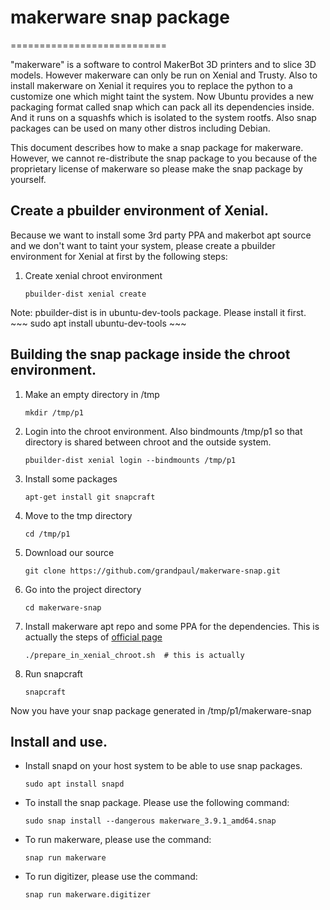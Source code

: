 # makerware snap package
===========================

"makerware" is a software to control MakerBot 3D printers and
to slice 3D models. However makerware can only be run on Xenial
and Trusty. Also to install makerware on Xenial it
requires you to replace the python to a customize one which
might taint the system. Now Ubuntu provides a new packaging format
called snap which can pack all its dependencies inside.
And it runs on a squashfs which is isolated
to the system rootfs. Also snap packages can be used on many
other distros including Debian.

This document describes how to make a snap package for makerware.
However, we cannot re-distribute the snap package to you because of
the proprietary license of makerware so please make the snap package
by yourself.

## Create a pbuilder environment of Xenial.

Because we want to install some 3rd party PPA and makerbot apt source and
we don't want to taint your system, please create a pbuilder
environment for Xenial at first by the following steps:

 1. Create xenial chroot environment
    ~~~
    pbuilder-dist xenial create
    ~~~

Note: pbuilder-dist is in ubuntu-dev-tools package. Please install it first.
    ~~~
    sudo apt install ubuntu-dev-tools
    ~~~

## Building the snap package inside the chroot environment.

 1. Make an empty directory in /tmp
    ~~~
    mkdir /tmp/p1
    ~~~
 
 2. Login into the chroot environment. Also bindmounts /tmp/p1 so that
    directory is shared between chroot and the outside system.
    ~~~
    pbuilder-dist xenial login --bindmounts /tmp/p1
    ~~~

 3. Install some packages
    ~~~
    apt-get install git snapcraft
    ~~~

 4. Move to the tmp directory
    ~~~
    cd /tmp/p1
    ~~~

 5. Download our source
    ~~~
    git clone https://github.com/grandpaul/makerware-snap.git
    ~~~
    
 6. Go into the project directory
    ~~~
    cd makerware-snap
    ~~~

 7. Install makerware apt repo and some PPA for the dependencies. This is
    actually the steps of
    [official page](https://support.makerbot.com/learn/makerbot-desktop-software/installation-and-setup/how-to-install-makerbot-desktop-for-linux_11262)
    ~~~
    ./prepare_in_xenial_chroot.sh  # this is actually
    ~~~

 8. Run snapcraft
    ~~~
    snapcraft
    ~~~

Now you have your snap package generated in /tmp/p1/makerware-snap

## Install and use.

 * Install snapd on your host system to be able to use snap packages.
    ~~~
    sudo apt install snapd
    ~~~

 * To install the snap package. Please use the following command:
    ~~~
    sudo snap install --dangerous makerware_3.9.1_amd64.snap
    ~~~

 * To run makerware, please use the command:
    ~~~
    snap run makerware
    ~~~

 * To run digitizer, please use the command:
    ~~~
    snap run makerware.digitizer
    ~~~

